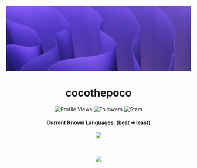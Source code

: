 ![Header](./Header.png)

<h1 align="center">cocothepoco</h1>
<a href="https://github.com/cocothepoco"></a>

<p align="center">
  <img height="25" src="https://api.visitorbadge.io/api/VisitorHit?user=cocothepoco&countColorcountColor&countColor=%23006EFF" alt="Profile Views"/>
  <img height="25" src="https://img.shields.io/github/followers/cocothepoco?color=4a12ba&style=for-the-badge&logo=github&label=Follow" alt="Followers"/>
  <img height="25" src="https://img.shields.io/github/stars/cocothepoco?color=f429ff&style=for-the-badge&logo=github&label=Stars" alt="Stars"/>
</p>
<h4 align="center">Current Known Languages: (best ➜ least)</h5>
<p align="center">
           <img src="https://skillicons.dev/icons?i=py,nodejs,html,css,"/>
</p>

<br>

<p align="center">
  <img src="https://github-readme-stats.vercel.app/api/?username=cocothepoco&title_color=674fc9&text_color=9f9f9f&show_icons=true&bg_color=00000000&hide_border=true&icon_color=674fc9&hide_title=true&count_private=true" />
</p>
